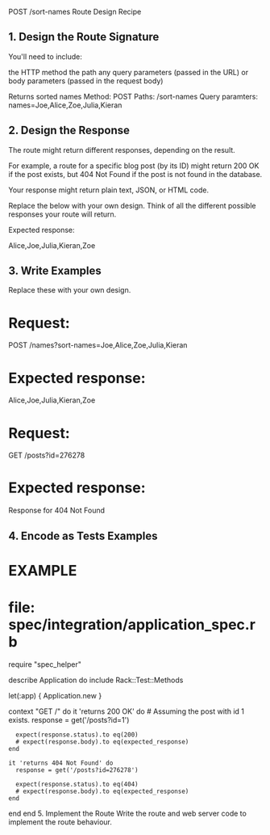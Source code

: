 POST /sort-names Route Design Recipe


## 1. Design the Route Signature
You'll need to include:

the HTTP method
the path
any query parameters (passed in the URL)
or body parameters (passed in the request body)

Returns sorted names
Method: POST
Paths: /sort-names
Query paramters:
  names=Joe,Alice,Zoe,Julia,Kieran

## 2. Design the Response
The route might return different responses, depending on the result.

For example, a route for a specific blog post (by its ID) might return 200 OK if the post exists, but 404 Not Found if the post is not found in the database.

Your response might return plain text, JSON, or HTML code.

Replace the below with your own design. Think of all the different possible responses your route will return.

<!-- EXAMPLE -->
<!-- Response when the post is found: 200 OK -->

Expected response:

Alice,Joe,Julia,Kieran,Zoe




<!-- EXAMPLE -->
<!-- Response when the post is not found: 404 Not Found -->


## 3. Write Examples
Replace these with your own design.

# Request:

POST /names?sort-names=Joe,Alice,Zoe,Julia,Kieran


# Expected response:

Alice,Joe,Julia,Kieran,Zoe

# Request:

GET /posts?id=276278

# Expected response:

Response for 404 Not Found

## 4. Encode as Tests Examples
# EXAMPLE
# file: spec/integration/application_spec.rb

require "spec_helper"

describe Application do
  include Rack::Test::Methods

  let(:app) { Application.new }

  context "GET /" do
    it 'returns 200 OK' do
      # Assuming the post with id 1 exists.
      response = get('/posts?id=1')

      expect(response.status).to eq(200)
      # expect(response.body).to eq(expected_response)
    end

    it 'returns 404 Not Found' do
      response = get('/posts?id=276278')

      expect(response.status).to eq(404)
      # expect(response.body).to eq(expected_response)
    end
  end
end
5. Implement the Route
Write the route and web server code to implement the route behaviour.